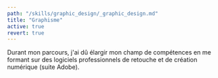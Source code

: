 ```yaml
---
path: "/skills/graphic_design/_graphic_design.md"
title: "Graphisme"
active: true
revert: true
---
```


Durant mon parcours, j'ai dû élargir mon champ de compétences en me formant sur des logiciels professionnels de retouche et de création numérique (suite Adobe).